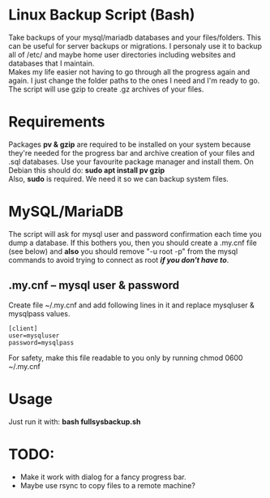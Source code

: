 # Linux Backup Script (Bash)
Take backups of your mysql/mariadb databases and your files/folders. This can be useful for server backups or migrations.
I personaly use it to backup all of /etc/ and maybe home user directories including websites and databases that I maintain.
<br>Makes my life easier not having to go through all the progress again and again. I just change the folder paths to the ones I need and I'm ready to go.
The script will use gzip to create .gz archives of your files.

# Requirements
Packages **pv & gzip** are required to be installed on your system because they're needed for the progress bar and archive creation of your files and .sql databases.
Use your favourite package manager and install them.
On Debian this should do: **sudo apt install pv gzip**
<br>Also, **sudo** is required. We need it so we can backup system files.

# MySQL/MariaDB
The script will ask for mysql user and password confirmation each time you dump a database.
If this bothers you, then you should create a .my.cnf file (see below) and **also** you should remove "-u root -p" from the mysql commands to avoid trying to connect as root ***if you don't have to***.

## .my.cnf – mysql user & password
Create file ~/.my.cnf and add following lines in it and replace mysqluser & mysqlpass values.
```
[client]
user=mysqluser
password=mysqlpass
```
For safety, make this file readable to you only by running chmod 0600 ~/.my.cnf 

# Usage
Just run it with: **bash fullsysbackup.sh**

# TODO: 
* Make it work with dialog for a fancy progress bar.
* Maybe use rsync to copy files to a remote machine?

